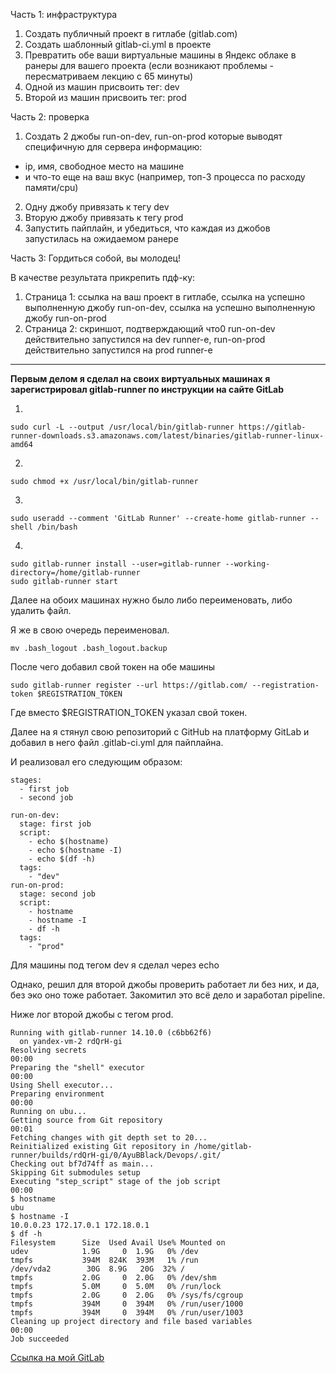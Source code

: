 Часть 1: инфраструктура

1. Создать публичный проект в гитлабе (gitlab.com)
2. Создать шаблонный gitlab-ci.yml в проекте
3. Превратить обе ваши виртуальные машины в Яндекс облаке в ранеры для вашего проекта (если возникают проблемы - пересматриваем лекцию с 65 минуты)
4. Одной из машин присвоить тег: dev
5. Второй из машин присвоить тег: prod


Часть 2: проверка
1. Создать 2 джобы
run-on-dev, run-on-prod
которые выводят специфичную для сервера информацию:
- ip, имя, свободное место на машине
- и что-то еще на ваш вкус (например, топ-3 процесса по расходу памяти/cpu)
2. Одну джобу привязать к тегу dev
3. Вторую джобу привязать к тегу prod
4. Запустить пайплайн, и убедиться, что каждая из джобов запустилась на ожидаемом ранере
&nbsp;

Часть 3:
Гордиться собой, вы молодец!

В качестве результата прикрепить пдф-ку:
1. Страница 1:
ссылка на ваш проект в гитлабе,
ссылка на успешно выполненную джобу run-on-dev,
ссылка на успешно выполненную джобу run-on-prod
2. Страница 2: скриншот, подтверждающий что0
run-on-dev действительно запустился на dev runner-е,
run-on-prod действительно запустился на prod runner-е

___

__Первым делом я сделал на своих виртуальных машинах я зарегистрировал gitlab-runner по инструкции на сайте GitLab__

1. 
```
sudo curl -L --output /usr/local/bin/gitlab-runner https://gitlab-runner-downloads.s3.amazonaws.com/latest/binaries/gitlab-runner-linux-amd64
```
2. 
```
sudo chmod +x /usr/local/bin/gitlab-runner
```
3. 
```
sudo useradd --comment 'GitLab Runner' --create-home gitlab-runner --shell /bin/bash
```
4. 
```
sudo gitlab-runner install --user=gitlab-runner --working-directory=/home/gitlab-runner
sudo gitlab-runner start
```

Далее на обоих машинах нужно было либо переименовать, либо удалить файл. 

Я же в свою очередь переименовал.

``mv .bash_logout .bash_logout.backup``

После чего добавил свой токен на обе машины
```
sudo gitlab-runner register --url https://gitlab.com/ --registration-token $REGISTRATION_TOKEN
```
Где вместо $REGISTRATION_TOKEN указал свой токен.

Далее на я стянул свою репозиторий с GitHub на платформу GitLab и добавил в него файл .gitlab-ci.yml для пайплайна.

И реализовал его следующим образом:

```
stages:         
  - first job
  - second job

run-on-dev:       
  stage: first job
  script:
    - echo $(hostname)    
    - echo $(hostname -I)
    - echo $(df -h)
  tags:
    - "dev"
run-on-prod:   
  stage: second job    
  script:
    - hostname    
    - hostname -I
    - df -h
  tags:
    - "prod"

```

Для машины под тегом dev я сделал через echo

Однако, решил для второй джобы проверить работает ли без них, и да, без эко оно тоже работает. Закомитил это всё дело и заработал pipeline.

Ниже лог второй джобы с тегом prod.

```
Running with gitlab-runner 14.10.0 (c6bb62f6)
  on yandex-vm-2 rdQrH-gi
Resolving secrets
00:00
Preparing the "shell" executor
00:00
Using Shell executor...
Preparing environment
00:00
Running on ubu...
Getting source from Git repository
00:01
Fetching changes with git depth set to 20...
Reinitialized existing Git repository in /home/gitlab-runner/builds/rdQrH-gi/0/AyuBBlack/Devops/.git/
Checking out bf7d74ff as main...
Skipping Git submodules setup
Executing "step_script" stage of the job script
00:00
$ hostname
ubu
$ hostname -I
10.0.0.23 172.17.0.1 172.18.0.1 
$ df -h
Filesystem      Size  Used Avail Use% Mounted on
udev            1.9G     0  1.9G   0% /dev
tmpfs           394M  824K  393M   1% /run
/dev/vda2        30G  8.9G   20G  32% /
tmpfs           2.0G     0  2.0G   0% /dev/shm
tmpfs           5.0M     0  5.0M   0% /run/lock
tmpfs           2.0G     0  2.0G   0% /sys/fs/cgroup
tmpfs           394M     0  394M   0% /run/user/1000
tmpfs           394M     0  394M   0% /run/user/1003
Cleaning up project directory and file based variables
00:00
Job succeeded
```

[Ссылка на мой GitLab](https://gitlab.com/AyuBBlack/Devops)
